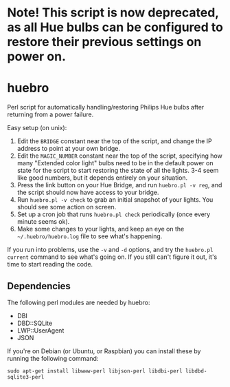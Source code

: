 # Note! This script is now deprecated, as all Hue bulbs can be configured to restore their previous settings on power on.

# huebro
Perl script for automatically handling/restoring Philips Hue bulbs after returning from a power failure.

Easy setup (on unix):

1. Edit the `BRIDGE` constant near the top of the script, and change the IP address to point at your own bridge.
2. Edit the `MAGIC_NUMBER` constant near the top of the script, specifying how many "Extended color light" bulbs need to be in the default power on state for the script to start restoring the state of all the lights. 3-4 seem like good numbers, but it depends entirely on your situation.
3. Press the link button on your Hue Bridge, and run `huebro.pl -v reg`, and the script should now have access to your bridge.
4. Run `huebro.pl -v check` to grab an initial snapshot of your lights. You should see some action on screen.
5. Set up a cron job that runs `huebro.pl check` periodically (once every minute seems ok).
6. Make some changes to your lights, and keep an eye on the `~/.huebro/huebro.log` file to see what's happening.

If you run into problems, use the `-v` and `-d` options, and try the `huebro.pl current` command to see what's going on. If you still can't figure it out, it's time to start reading the code.


## Dependencies

The following perl modules are needed by huebro:

* DBI
* DBD::SQLite
* LWP::UserAgent
* JSON

If you're on Debian (or Ubuntu, or Raspbian) you can install these by running the following command:

`sudo apt-get install libwww-perl libjson-perl libdbi-perl libdbd-sqlite3-perl`


